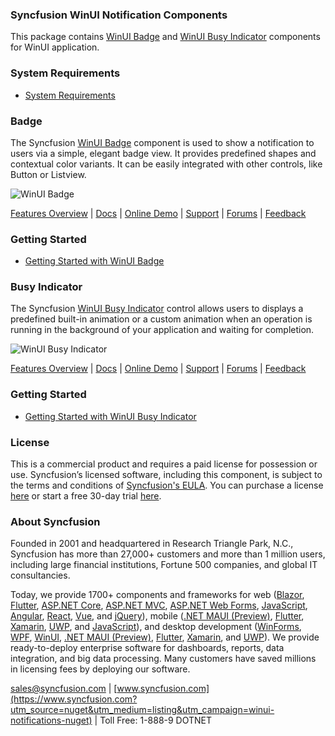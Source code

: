 ### Syncfusion WinUI Notification Components

This package contains [WinUI Badge](https://www.syncfusion.com/winui-controls/badge?utm_source=nuget&utm_medium=listing&utm_campaign=winui-notifications-nuget) and [WinUI Busy Indicator](https://www.syncfusion.com/winui-controls/busy-indicator?utm_source=nuget&utm_medium=listing&utm_campaign=winui-notifications-nuget) components for WinUI application.

### System Requirements

* [System Requirements](https://help.syncfusion.com/winui/installation/system-requirements?utm_source=nuget&utm_medium=listing&utm_campaign=winui-notifications-nuget)

### Badge

The Syncfusion [WinUI Badge](https://www.syncfusion.com/winui-controls/badge?utm_source=nuget&utm_medium=listing&utm_campaign=winui-notifications-nuget) component is used to show a notification to users via a simple, elegant badge view. It provides predefined shapes and contextual color variants. It can be easily integrated with other controls, like Button or Listview.

![WinUI Badge](https://cdn.syncfusion.com/nuget-readme/winui/winui-badge.png)

[Features Overview](https://www.syncfusion.com/winui-controls/badge?utm_source=nuget&utm_medium=listing&utm_campaign=winui-notifications-nuget) | [Docs](https://help.syncfusion.com/winui/badge/getting-started?utm_source=nuget&utm_medium=listing&utm_campaign=winui-notifications-nuget) | [Online Demo](https://github.com/syncfusion/winui-demos?utm_source=nuget&utm_medium=listing&utm_campaign=winui-notifications-nuget) | [Support](https://www.syncfusion.com/support/directtrac/incidents/newincident?utm_source=nuget&utm_medium=listing&utm_campaign=winui-notifications-nuget) | [Forums](https://www.syncfusion.com/forums/winui?utm_source=nuget&utm_medium=listing&utm_campaign=winui-notifications-nuget) | [Feedback](https://www.syncfusion.com/feedback/winui?utm_source=nuget&utm_medium=listing&utm_campaign=winui-notifications-nuget)

### Getting Started

* [Getting Started with WinUI Badge](https://help.syncfusion.com/winui/badge/getting-started?utm_source=nuget&utm_medium=listing&utm_campaign=winui-notifications-nuget)

### Busy Indicator

The Syncfusion [WinUI Busy Indicator](https://www.syncfusion.com/winui-controls/busy-indicator?utm_source=nuget&utm_medium=listing&utm_campaign=winui-notifications-nuget) control allows users to displays a predefined built-in animation or a custom animation when an operation is running in the background of your application and waiting for completion.

![WinUI Busy Indicator](https://cdn.syncfusion.com/nuget-readme/winui/winui-busy-indicator.png)

[Features Overview](https://www.syncfusion.com/winui-controls/busy-indicator?utm_source=nuget&utm_medium=listing&utm_campaign=winui-notifications-nuget) | [Docs](https://help.syncfusion.com/winui/busy-indicator/getting-started?utm_source=nuget&utm_medium=listing&utm_campaign=winui-notifications-nuget) | [Online Demo](https://github.com/syncfusion/winui-demos?utm_source=nuget&utm_medium=listing&utm_campaign=winui-notifications-nuget) | [Support](https://www.syncfusion.com/support/directtrac/incidents/newincident?utm_source=nuget&utm_medium=listing&utm_campaign=winui-notifications-nuget) | [Forums](https://www.syncfusion.com/forums/winui?utm_source=nuget&utm_medium=listing&utm_campaign=winui-notifications-nuget) | [Feedback](https://www.syncfusion.com/feedback/winui?utm_source=nuget&utm_medium=listing&utm_campaign=winui-notifications-nuget)

### Getting Started

* [Getting Started with WinUI Busy Indicator](https://help.syncfusion.com/winui/busy-indicator/getting-started?utm_source=nuget&utm_medium=listing&utm_campaign=winui-notifications-nuget)

### License

This is a commercial product and requires a paid license for possession or use. Syncfusion’s licensed software, including this component, is subject to the terms and conditions of [Syncfusion's EULA](https://www.syncfusion.com/eula/es/?utm_source=nuget&utm_medium=listing&utm_campaign=winui-notifications-nuget). You can purchase a license [here](https://www.syncfusion.com/sales/products?utm_source=nuget&utm_medium=listing&utm_campaign=winui-notifications-nuget) or start a free 30-day trial [here](https://www.syncfusion.com/account/manage-trials/start-trials?utm_source=nuget&utm_medium=listing&utm_campaign=winui-notifications-nuget).

### About Syncfusion

Founded in 2001 and headquartered in Research Triangle Park, N.C., Syncfusion has more than 27,000+ customers and more than 1 million users, including large financial institutions, Fortune 500 companies, and global IT consultancies.
 
Today, we provide 1700+ components and frameworks for web ([Blazor](https://www.syncfusion.com/blazor-components?utm_source=nuget&utm_medium=listing&utm_campaign=winui-notifications-nuget), [Flutter](https://www.syncfusion.com/flutter-widgets?utm_source=nuget&utm_medium=listing&utm_campaign=winui-notifications-nuget), [ASP.NET Core](https://www.syncfusion.com/aspnet-core-ui-controls?utm_source=nuget&utm_medium=listing&utm_campaign=winui-notifications-nuget), [ASP.NET MVC](https://www.syncfusion.com/aspnet-mvc-ui-controls?utm_source=nuget&utm_medium=listing&utm_campaign=winui-notifications-nuget), [ASP.NET Web Forms](https://www.syncfusion.com/jquery/aspnet-webforms-ui-controls?utm_source=nuget&utm_medium=listing&utm_campaign=winui-notifications-nuget), [JavaScript](https://www.syncfusion.com/javascript-ui-controls?utm_source=nuget&utm_medium=listing&utm_campaign=winui-notifications-nuget), [Angular](https://www.syncfusion.com/angular-ui-components?utm_source=nuget&utm_medium=listing&utm_campaign=winui-notifications-nuget), [React](https://www.syncfusion.com/react-ui-components?utm_source=nuget&utm_medium=listing&utm_campaign=winui-notifications-nuget), [Vue](https://www.syncfusion.com/vue-ui-components?utm_source=nuget&utm_medium=listing&utm_campaign=winui-notifications-nuget), and [jQuery](https://www.syncfusion.com/jquery-ui-widgets?utm_source=nuget&utm_medium=listing&utm_campaign=winui-notifications-nuget)), mobile ([.NET MAUI (Preview)](https://www.syncfusion.com/maui-controls?utm_source=nuget&utm_medium=listing&utm_campaign=winui-notifications-nuget), [Flutter](https://www.syncfusion.com/flutter-widgets?utm_source=nuget&utm_medium=listing&utm_campaign=winui-notifications-nuget), [Xamarin](https://www.syncfusion.com/xamarin-ui-controls?utm_source=nuget&utm_medium=listing&utm_campaign=winui-notifications-nuget), [UWP](https://www.syncfusion.com/uwp-ui-controls?utm_source=nuget&utm_medium=listing&utm_campaign=winui-notifications-nuget), and [JavaScript](https://www.syncfusion.com/javascript-ui-controls?utm_source=nuget&utm_medium=listing&utm_campaign=winui-notifications-nuget)), and desktop development ([WinForms](https://www.syncfusion.com/winforms-ui-controls?utm_source=nuget&utm_medium=listing&utm_campaign=winui-notifications-nuget), [WPF](https://www.syncfusion.com/wpf-controls?utm_source=nuget&utm_medium=listing&utm_campaign=winui-notifications-nuget), [WinUI](https://www.syncfusion.com/winui-controls?utm_source=nuget&utm_medium=listing&utm_campaign=winui-notifications-nuget), [.NET MAUI (Preview)](https://www.syncfusion.com/maui-controls?utm_source=nuget&utm_medium=listing&utm_campaign=winui-notifications-nuget), [Flutter](https://www.syncfusion.com/flutter-widgets?utm_source=nuget&utm_medium=listing&utm_campaign=winui-notifications-nuget), [Xamarin](https://www.syncfusion.com/xamarin-ui-controls?utm_source=nuget&utm_medium=listing&utm_campaign=winui-notifications-nuget), and [UWP](https://www.syncfusion.com/uwp-ui-controls?utm_source=nuget&utm_medium=listing&utm_campaign=winui-notifications-nuget)). We provide ready-to-deploy enterprise software for dashboards, reports, data integration, and big data processing. Many customers have saved millions in licensing fees by deploying our software.

[sales@syncfusion.com](mailto:sales@syncfusion.com?Subject=Syncfusion%WinUI%20Notification%20-%20NuGet) | [www.syncfusion.com](https://www.syncfusion.com?utm_source=nuget&utm_medium=listing&utm_campaign=winui-notifications-nuget) | Toll Free: 1-888-9 DOTNET


